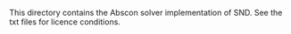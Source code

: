 This directory contains the Abscon solver implementation of SND. See the txt
files for licence conditions.
